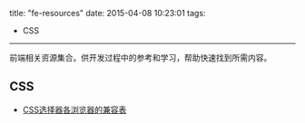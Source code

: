 title: "fe-resources"
date: 2015-04-08 10:23:01
tags:
- CSS
---
前端相关资源集合。供开发过程中的参考和学习，帮助快速找到所需内容。

## CSS
- [CSS选择器各浏览器的兼容表](http://kimblim.dk/css-tests/selectors/)
